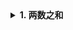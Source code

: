 <details>
<summary><b>1. 两数之和</b></summary>

#### 题目描述

给定一个整数数组`nums`和一个目标值`target`，请你在该数组中找出和为目标值的那**两个**整数，并返回他们的数组下标。

你可以假设每种输入只会对应一个答案。但是，你不能重复利用这个数组中同样的元素。

**示例：**

```
给定 nums = [2, 7, 11, 15], target = 9

因为 nums[0] + nums[1] = 2 + 7 = 9
所以返回 [0, 1]
```

> 来源：力扣（LeetCode）https://leetcode-cn.com/problems/two-sum/

#### Rust

```rust
fn two_sum(nums: Vec<i32>, target: i32) -> Vec<i32> {
    let mut map = std::collections::HashMap::new();
    for (i, n) in nums.into_iter().enumerate() {
        if map.contains_key(&n) {
            return vec![*map.get(&n).unwrap() as i32, i as i32];
        }
        map.insert(target - n, i);
    }

    unreachable!();
}
```

#### Python

```python
def two_sum(nums: List[int], target: int) -> List[int]:
    nidict: Dict[int, int] = {}
    for i, n in enumerate(nums):
        if n in nidict:
            return [nidict[n], i]

        nidict[target - n] = i

    raise ValueError()
```

#### JavaScript

```javascript
const twoSum = (nums, target) => {
  const map = new Map();
  for (const [i, n] of nums.entries()) {
    if (map.has(n)) {
      return [map.get(n), i];
    }
    map.set(target - n, i);
  }

  throw new Error();
};
```

</details>
